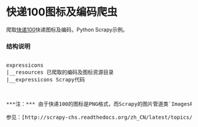 # 快递100图标及编码爬虫
爬取[快递100](http://m.kuaidi100.com/all/)快递图标及编码，Python Scrapy示例。  
### 结构说明
<pre>  
expressicons  
|__resources 已爬取的编码及图标资源目录  
|__expressicons Scrapy代码  
<pre>  

***注：*** 由于快递100的图标是PNG格式，而Scrapy的图片管道类`ImagesPipeline`默认将图片转化为JPEG格式，且对图片进行了压缩，因此在这里使用文件管道类`FilesPipeline`下载图片（切换`ImagesPipeline`与`FilesPipeline`毫无违合感，用法相同）。

参见：[http://scrapy-chs.readthedocs.org/zh_CN/latest/topics/images.html](http://scrapy-chs.readthedocs.org/zh_CN/latest/topics/images.html)
